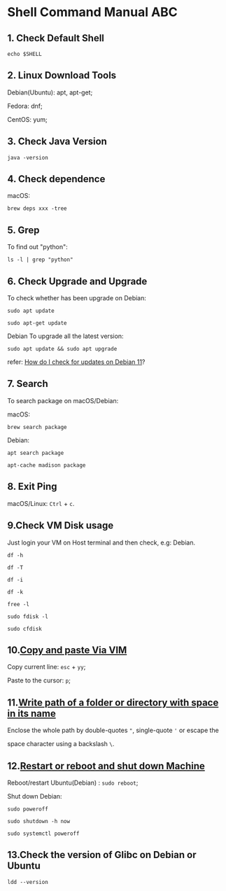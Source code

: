 # Shell Command Manual ABC

## 1. Check Default Shell

    echo $SHELL

## 2. Linux Download Tools

Debian(Ubuntu): apt, apt-get;

Fedora: dnf;

CentOS: yum;

## 3. Check Java Version

    java -version

## 4. Check dependence

macOS:

    brew deps xxx -tree

## 5. Grep

To find out "python":

    ls -l | grep "python"

## 6. Check Upgrade and Upgrade

To check whether has been upgrade on Debian:

    sudo apt update

    sudo apt-get update

Debian To upgrade all the latest version:

    sudo apt update && sudo apt upgrade

refer: [How do I check for updates on Debian 11](https://linuxhint.com/check-updates-debian-11/)?

## 7. Search

To search package on macOS/Debian:

macOS:

    brew search package

Debian:

    apt search package

    apt-cache madison package

## 8. Exit Ping

macOS/Linux: `Ctrl` + `c`.

## 9.Check VM Disk usage

Just login your VM on Host terminal and then check, e.g: Debian.

    df -h

    df -T

    df -i

    df -k

    free -l
    
    sudo fdisk -l

    sudo cfdisk

## 10.[Copy and paste Via VIM](https://linuxize.com/post/how-to-copy-cut-paste-in-vim/)

Copy current line: `esc` + `yy`;

Paste to the cursor: `p`;

## 11.[Write path of a folder or directory with space in its name](https://askubuntu.com/a/530581/922190)

Enclose the whole path by double-quotes `"`, single-quote `'` or escape the

 space character using a backslash `\`.

## 12.[Restart or reboot and shut down Machine](https://www.debian.org/releases/stretch/amd64/ch08s01.html.en)

Reboot/restart Ubuntu(Debian) : `sudo reboot`;

Shut down Debian:

    sudo poweroff

    sudo shutdown -h now

    sudo systemctl poweroff

## 13.Check the version of Glibc on Debian or Ubuntu

    ldd --version
